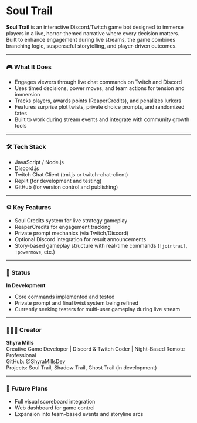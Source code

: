 # Soul Trail

**Soul Trail** is an interactive Discord/Twitch game bot designed to immerse players in a live, horror-themed narrative where every decision matters. Built to enhance engagement during live streams, the game combines branching logic, suspenseful storytelling, and player-driven outcomes.

---

### 🎮 What It Does

- Engages viewers through live chat commands on Twitch and Discord
- Uses timed decisions, power moves, and team actions for tension and immersion
- Tracks players, awards points (ReaperCredits), and penalizes lurkers
- Features surprise plot twists, private choice prompts, and randomized fates
- Built to work during stream events and integrate with community growth tools

---

### 🛠️ Tech Stack

- JavaScript / Node.js
- Discord.js
- Twitch Chat Client (tmi.js or twitch-chat-client)
- Replit (for development and testing)
- GitHub (for version control and publishing)

---

### ⚙️ Key Features

- Soul Credits system for live strategy gameplay
- ReaperCredits for engagement tracking
- Private prompt mechanics (via Twitch/Discord)
- Optional Discord integration for result announcements
- Story-based gameplay structure with real-time commands (`!jointrail`, `!powermove`, etc.)

---

### 📌 Status

**In Development**  
- Core commands implemented and tested  
- Private prompt and final twist system being refined  
- Currently seeking testers for multi-user gameplay during live stream

---

### 👩🏽‍💻 Creator

**Shyra Mills**  
Creative Game Developer | Discord & Twitch Coder | Night-Based Remote Professional  
GitHub: [@ShyraMillsDev](https://github.com/ShyraMillsDev)  
Projects: Soul Trail, Shadow Trail, Ghost Trail (in development)

---

### 🧠 Future Plans

- Full visual scoreboard integration
- Web dashboard for game control
- Expansion into team-based events and storyline arcs
